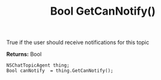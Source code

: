 ﻿---
uid: crmscript_ref_NSChatTopicAgent_GetCanNotify
title: Bool GetCanNotify()
intellisense: NSChatTopicAgent.GetCanNotify
keywords: NSChatTopicAgent, GetCanNotify
so.topic: reference
---

True if the user should receive notifications for this topic

**Returns:** Bool


```crmscript
NSChatTopicAgent thing;
Bool canNotify  = thing.GetCanNotify();
```


